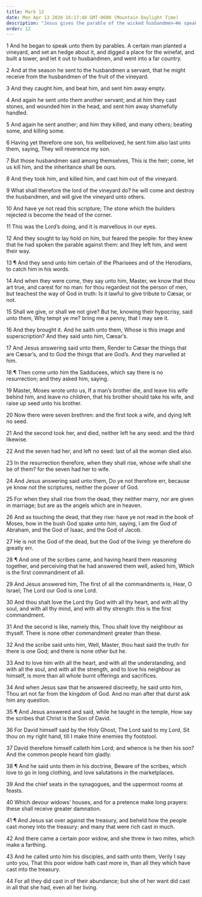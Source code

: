 ```yaml
---
title: Mark 12
date: Mon Apr 13 2020 16:17:48 GMT-0600 (Mountain Daylight Time)
description: "Jesus gives the parable of the wicked husbandmen—He speaks of paying taxes, celestial marriage, the two great commandments, the divine sonship of Christ, and the widow’s mites."
order: 12
---
```


1 And he began to speak unto them by parables. A certain man planted a vineyard, and set an hedge about it, and digged a place for the winefat, and built a tower, and let it out to husbandmen, and went into a far country.

2 And at the season he sent to the husbandmen a servant, that he might receive from the husbandmen of the fruit of the vineyard.

3 And they caught him, and beat him, and sent him away empty.

4 And again he sent unto them another servant; and at him they cast stones, and wounded him in the head, and sent him away shamefully handled.

5 And again he sent another; and him they killed, and many others; beating some, and killing some.

6 Having yet therefore one son, his wellbeloved, he sent him also last unto them, saying, They will reverence my son.

7 But those husbandmen said among themselves, This is the heir; come, let us kill him, and the inheritance shall be ours.

8 And they took him, and killed him, and cast him out of the vineyard.

9 What shall therefore the lord of the vineyard do? he will come and destroy the husbandmen, and will give the vineyard unto others.

10 And have ye not read this scripture; The stone which the builders rejected is become the head of the corner.

11 This was the Lord’s doing, and it is marvellous in our eyes.

12 And they sought to lay hold on him, but feared the people: for they knew that he had spoken the parable against them: and they left him, and went their way.

13 ¶ And they send unto him certain of the Pharisees and of the Herodians, to catch him in his words.

14 And when they were come, they say unto him, Master, we know that thou art true, and carest for no man: for thou regardest not the person of men, but teachest the way of God in truth: Is it lawful to give tribute to Cæsar, or not.

15 Shall we give, or shall we not give? But he, knowing their hypocrisy, said unto them, Why tempt ye me? bring me a penny, that I may see it.

16 And they brought it. And he saith unto them, Whose is this image and superscription? And they said unto him, Cæsar’s.

17 And Jesus answering said unto them, Render to Cæsar the things that are Cæsar’s, and to God the things that are God’s. And they marvelled at him.

18 ¶ Then come unto him the Sadducees, which say there is no resurrection; and they asked him, saying.

19 Master, Moses wrote unto us, If a man’s brother die, and leave his wife behind him, and leave no children, that his brother should take his wife, and raise up seed unto his brother.

20 Now there were seven brethren: and the first took a wife, and dying left no seed.

21 And the second took her, and died, neither left he any seed: and the third likewise.

22 And the seven had her, and left no seed: last of all the woman died also.

23 In the resurrection therefore, when they shall rise, whose wife shall she be of them? for the seven had her to wife.

24 And Jesus answering said unto them, Do ye not therefore err, because ye know not the scriptures, neither the power of God.

25 For when they shall rise from the dead, they neither marry, nor are given in marriage; but are as the angels which are in heaven.

26 And as touching the dead, that they rise: have ye not read in the book of Moses, how in the bush God spake unto him, saying, I am the God of Abraham, and the God of Isaac, and the God of Jacob.

27 He is not the God of the dead, but the God of the living: ye therefore do greatly err.

28 ¶ And one of the scribes came, and having heard them reasoning together, and perceiving that he had answered them well, asked him, Which is the first commandment of all.

29 And Jesus answered him, The first of all the commandments is, Hear, O Israel; The Lord our God is one Lord.

30 And thou shalt love the Lord thy God with all thy heart, and with all thy soul, and with all thy mind, and with all thy strength: this is the first commandment.

31 And the second is like, namely this, Thou shalt love thy neighbour as thyself. There is none other commandment greater than these.

32 And the scribe said unto him, Well, Master, thou hast said the truth: for there is one God; and there is none other but he.

33 And to love him with all the heart, and with all the understanding, and with all the soul, and with all the strength, and to love his neighbour as himself, is more than all whole burnt offerings and sacrifices.

34 And when Jesus saw that he answered discreetly, he said unto him, Thou art not far from the kingdom of God. And no man after that durst ask him any question.

35 ¶ And Jesus answered and said, while he taught in the temple, How say the scribes that Christ is the Son of David.

36 For David himself said by the Holy Ghost, The Lord said to my Lord, Sit thou on my right hand, till I make thine enemies thy footstool.

37 David therefore himself calleth him Lord; and whence is he then his son? And the common people heard him gladly.

38 ¶ And he said unto them in his doctrine, Beware of the scribes, which love to go in long clothing, and love salutations in the marketplaces.

39 And the chief seats in the synagogues, and the uppermost rooms at feasts.

40 Which devour widows’ houses, and for a pretence make long prayers: these shall receive greater damnation.

41 ¶ And Jesus sat over against the treasury, and beheld how the people cast money into the treasury: and many that were rich cast in much.

42 And there came a certain poor widow, and she threw in two mites, which make a farthing.

43 And he called unto him his disciples, and saith unto them, Verily I say unto you, That this poor widow hath cast more in, than all they which have cast into the treasury.

44 For all they did cast in of their abundance; but she of her want did cast in all that she had, even all her living.
